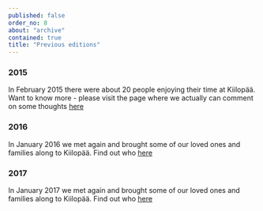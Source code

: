 ```yaml
---
published: false
order_no: 8
about: "archive"
contained: true
title: "Previous editions"
---
```


### 2015 ###
In February 2015 there were about 20 people enjoying their time at Kiilopää. Want to know more - please visit the page where we actually can comment on some thoughts [here](2015)

### 2016 ###
In January 2016 we met again and brought some of our loved ones and families along to Kiilopää. Find out who [here](2016)

### 2017 ###
In January 2017 we met again and brought some of our loved ones and families along to Kiilopää. Find out who [here](2017)
